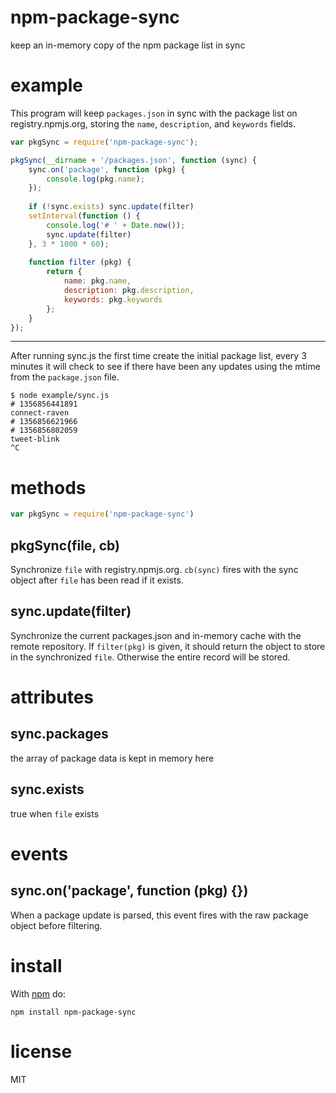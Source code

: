 # npm-package-sync

keep an in-memory copy of the npm package list in sync

# example

This program will keep `packages.json` in sync with the package list on
registry.npmjs.org, storing the `name`, `description`, and `keywords` fields.

``` js
var pkgSync = require('npm-package-sync');

pkgSync(__dirname + '/packages.json', function (sync) {
    sync.on('package', function (pkg) {
        console.log(pkg.name);
    });
    
    if (!sync.exists) sync.update(filter)
    setInterval(function () {
        console.log('# ' + Date.now());
        sync.update(filter)
    }, 3 * 1000 * 60);
    
    function filter (pkg) {
        return {
            name: pkg.name,
            description: pkg.description,
            keywords: pkg.keywords
        };
    }
});
```

***

After running sync.js the first time create the initial package list, every 3
minutes it will check to see if there have been any updates using the mtime from
the `package.json` file.

```
$ node example/sync.js 
# 1356856441891
connect-raven
# 1356856621966
# 1356856802059
tweet-blink
^C
```

# methods

``` js
var pkgSync = require('npm-package-sync')
```

## pkgSync(file, cb)

Synchronize `file` with registry.npmjs.org. `cb(sync)` fires with the sync
object after `file` has been read if it exists.

## sync.update(filter)

Synchronize the current packages.json and in-memory cache with the remote
repository. If `filter(pkg)` is given, it should return the object to store in
the synchronized `file`. Otherwise the entire record will be stored.

# attributes

## sync.packages

the array of package data is kept in memory here

## sync.exists

true when `file` exists

# events

## sync.on('package', function (pkg) {})

When a package update is parsed, this event fires with the raw package object
before filtering.

# install

With [npm](https://npmjs.org) do:

```
npm install npm-package-sync
```

# license

MIT
